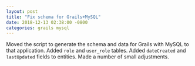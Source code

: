 ```yaml
---
layout: post
title: "Fix schema for Grails+MySQL"
date: 2018-12-13 02:38:00 -0800
categories: grails mysql
---
```

Moved the script to generate the schema and data for Grails with MySQL to that
application.  Added `role` and `user_role` tables.  Added `dateCreated` and
`lastUpdated` fields to entities.  Made a number of small adjustments.

